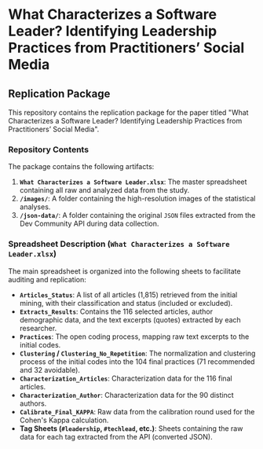 # What Characterizes a Software Leader? Identifying Leadership Practices from Practitioners’ Social Media

## Replication Package

This repository contains the replication package for the paper titled "What Characterizes a Software Leader? Identifying Leadership Practices from Practitioners’ Social Media".

### Repository Contents

The package contains the following artifacts:

1.  **`What Characterizes a Software Leader.xlsx`**: The master spreadsheet containing all raw and analyzed data from the study.
2.  **`/images/`**: A folder containing the high-resolution images of the statistical analyses.
3.  **`/json-data/`**: A folder containing the original `JSON` files extracted from the Dev Community API during data collection.

### Spreadsheet Description (`What Characterizes a Software Leader.xlsx`)

The main spreadsheet is organized into the following sheets to facilitate auditing and replication:

* **`Articles_Status`**: A list of all articles (1,815) retrieved from the initial mining, with their classification and status (included or excluded).
* **`Extracts_Results`**: Contains the 116 selected articles, author demographic data, and the text excerpts (quotes) extracted by each researcher.
* **`Practices`**: The open coding process, mapping raw text excerpts to the initial codes.
* **`Clustering` / `Clustering_No_Repetition`**: The normalization and clustering process of the initial codes into the 104 final practices (71 recommended and 32 avoidable).
* **`Characterization_Articles`**: Characterization data for the 116 final articles.
* **`Characterization_Author`**: Characterization data for the 90 distinct authors.
* **`Calibrate_Final_KAPPA`**: Raw data from the calibration round used for the Cohen's Kappa calculation.
* **Tag Sheets (`#leadership`, `#techlead`, etc.)**: Sheets containing the raw data for each tag extracted from the API (converted JSON).

